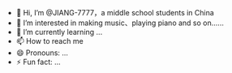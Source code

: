 - 👋 Hi, I’m @JIANG-7777，a middle school students in China
- 👀 I’m interested in making music、playing piano and so on......  
- 🌱 I’m currently learning ...
- 📫 How to reach me 
- 😄 Pronouns: ...
- ⚡ Fun fact: ...

<!---
JIANG-7777/JIANG-7777 is a ✨ special ✨ repository because its `README.md` (this file) appears on your GitHub profile.
You can click the Preview link to take a look at your changes.
--->

